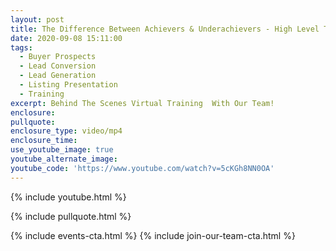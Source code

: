 ```yaml
---
layout: post
title: The Difference Between Achievers & Underachievers - High Level Training
date: 2020-09-08 15:11:00
tags:
  - Buyer Prospects
  - Lead Conversion
  - Lead Generation
  - Listing Presentation
  - Training
excerpt: Behind The Scenes Virtual Training  With Our Team!
enclosure:
pullquote:
enclosure_type: video/mp4
enclosure_time:
use_youtube_image: true
youtube_alternate_image:
youtube_code: 'https://www.youtube.com/watch?v=5cKGh8NN0OA'
---
```


{% include youtube.html %}

{% include pullquote.html %}

{% include events-cta.html %} {% include join-our-team-cta.html %}